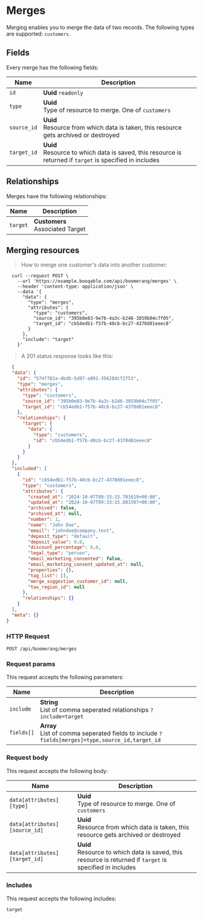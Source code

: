 # Merges

Merging enables you to merge the data of two records. The following types are supported: `customers`.

## Fields
Every merge has the following fields:

Name | Description
-- | --
`id` | **Uuid** `readonly`<br>
`type` | **Uuid** <br>Type of resource to merge. One of `customers`
`source_id` | **Uuid** <br>Resource from which data is taken, this resource gets archived or destroyed
`target_id` | **Uuid** <br>Resource to which data is saved, this resource is returned if `target` is specified in includes


## Relationships
Merges have the following relationships:

Name | Description
-- | --
`target` | **Customers** <br>Associated Target


## Merging resources



> How to merge one customer's data into another customer:

```shell
  curl --request POST \
    --url 'https://example.booqable.com/api/boomerang/merges' \
    --header 'content-type: application/json' \
    --data '{
      "data": {
        "type": "merges",
        "attributes": {
          "type": "customers",
          "source_id": "395b0e83-9e7b-4a3c-b246-3859b04c7f05",
          "target_id": "cb54edb1-f57b-40cb-bc27-4370d01eeec8"
        }
      },
      "include": "target"
    }'
```

> A 201 status response looks like this:

```json
  {
  "data": {
    "id": "574f782a-4bdb-5d97-a891-35628dcf2753",
    "type": "merges",
    "attributes": {
      "type": "customers",
      "source_id": "395b0e83-9e7b-4a3c-b246-3859b04c7f05",
      "target_id": "cb54edb1-f57b-40cb-bc27-4370d01eeec8"
    },
    "relationships": {
      "target": {
        "data": {
          "type": "customers",
          "id": "cb54edb1-f57b-40cb-bc27-4370d01eeec8"
        }
      }
    }
  },
  "included": [
    {
      "id": "cb54edb1-f57b-40cb-bc27-4370d01eeec8",
      "type": "customers",
      "attributes": {
        "created_at": "2024-10-07T09:33:15.701619+00:00",
        "updated_at": "2024-10-07T09:33:15.881507+00:00",
        "archived": false,
        "archived_at": null,
        "number": 1,
        "name": "John Doe",
        "email": "johndoe@company.test",
        "deposit_type": "default",
        "deposit_value": 0.0,
        "discount_percentage": 0.0,
        "legal_type": "person",
        "email_marketing_consented": false,
        "email_marketing_consent_updated_at": null,
        "properties": {},
        "tag_list": [],
        "merge_suggestion_customer_id": null,
        "tax_region_id": null
      },
      "relationships": {}
    }
  ],
  "meta": {}
}
```

### HTTP Request

`POST /api/boomerang/merges`

### Request params

This request accepts the following parameters:

Name | Description
-- | --
`include` | **String** <br>List of comma seperated relationships `?include=target`
`fields[]` | **Array** <br>List of comma seperated fields to include `?fields[merges]=type,source_id,target_id`


### Request body

This request accepts the following body:

Name | Description
-- | --
`data[attributes][type]` | **Uuid** <br>Type of resource to merge. One of `customers`
`data[attributes][source_id]` | **Uuid** <br>Resource from which data is taken, this resource gets archived or destroyed
`data[attributes][target_id]` | **Uuid** <br>Resource to which data is saved, this resource is returned if `target` is specified in includes


### Includes

This request accepts the following includes:

`target`





